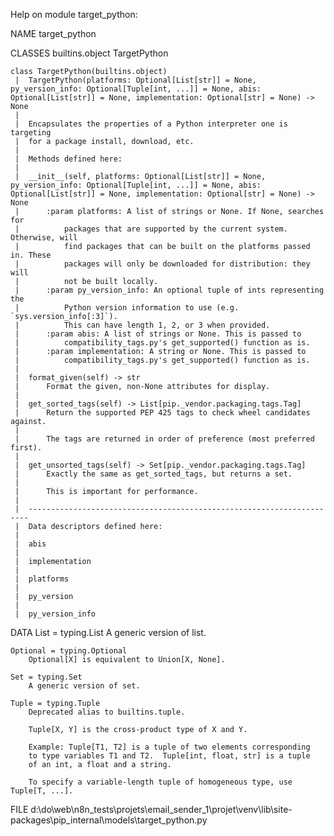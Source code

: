 Help on module target_python:

NAME
    target_python

CLASSES
    builtins.object
        TargetPython

    class TargetPython(builtins.object)
     |  TargetPython(platforms: Optional[List[str]] = None, py_version_info: Optional[Tuple[int, ...]] = None, abis: Optional[List[str]] = None, implementation: Optional[str] = None) -> None
     |
     |  Encapsulates the properties of a Python interpreter one is targeting
     |  for a package install, download, etc.
     |
     |  Methods defined here:
     |
     |  __init__(self, platforms: Optional[List[str]] = None, py_version_info: Optional[Tuple[int, ...]] = None, abis: Optional[List[str]] = None, implementation: Optional[str] = None) -> None
     |      :param platforms: A list of strings or None. If None, searches for
     |          packages that are supported by the current system. Otherwise, will
     |          find packages that can be built on the platforms passed in. These
     |          packages will only be downloaded for distribution: they will
     |          not be built locally.
     |      :param py_version_info: An optional tuple of ints representing the
     |          Python version information to use (e.g. `sys.version_info[:3]`).
     |          This can have length 1, 2, or 3 when provided.
     |      :param abis: A list of strings or None. This is passed to
     |          compatibility_tags.py's get_supported() function as is.
     |      :param implementation: A string or None. This is passed to
     |          compatibility_tags.py's get_supported() function as is.
     |
     |  format_given(self) -> str
     |      Format the given, non-None attributes for display.
     |
     |  get_sorted_tags(self) -> List[pip._vendor.packaging.tags.Tag]
     |      Return the supported PEP 425 tags to check wheel candidates against.
     |
     |      The tags are returned in order of preference (most preferred first).
     |
     |  get_unsorted_tags(self) -> Set[pip._vendor.packaging.tags.Tag]
     |      Exactly the same as get_sorted_tags, but returns a set.
     |
     |      This is important for performance.
     |
     |  ----------------------------------------------------------------------
     |  Data descriptors defined here:
     |
     |  abis
     |
     |  implementation
     |
     |  platforms
     |
     |  py_version
     |
     |  py_version_info

DATA
    List = typing.List
        A generic version of list.

    Optional = typing.Optional
        Optional[X] is equivalent to Union[X, None].

    Set = typing.Set
        A generic version of set.

    Tuple = typing.Tuple
        Deprecated alias to builtins.tuple.

        Tuple[X, Y] is the cross-product type of X and Y.

        Example: Tuple[T1, T2] is a tuple of two elements corresponding
        to type variables T1 and T2.  Tuple[int, float, str] is a tuple
        of an int, a float and a string.

        To specify a variable-length tuple of homogeneous type, use Tuple[T, ...].

FILE
    d:\do\web\n8n_tests\projets\email_sender_1\projet\venv\lib\site-packages\pip\_internal\models\target_python.py


